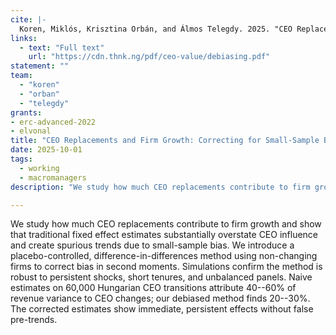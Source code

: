```yaml
---
cite: |-
  Koren, Miklós, Krisztina Orbán, and Álmos Telegdy. 2025. "CEO Replacements and Firm Growth: Correcting for Small-Sample Bias in Fixed-Effect Estimates"
links:
  - text: "Full text"
    url: "https://cdn.thnk.ng/pdf/ceo-value/debiasing.pdf"
statement: ""
team:
  - "koren"
  - "orban"
  - "telegdy"
grants:
- erc-advanced-2022
- elvonal
title: "CEO Replacements and Firm Growth: Correcting for Small-Sample Bias in Fixed-Effect Estimates"
date: 2025-10-01
tags:
  - working
  - macromanagers
description: "We study how much CEO replacements contribute to firm growth and show that traditional fixed effect estimates substantially overstate CEO influence and create spurious trends due to small-sample bias. We introduce a placebo-controlled, difference-in-differences method using non-changing firms to correct bias in second moments. Simulations confirm the method is robust to persistent shocks, short tenures, and unbalanced panels. Naive estimates on 60,000 Hungarian CEO transitions attribute 40--60% of revenue variance to CEO changes; our debiased method finds 20--30%. The corrected estimates show immediate, persistent effects without false pre-trends."

---
```


We study how much CEO replacements contribute to firm growth and show that traditional fixed effect estimates substantially overstate CEO influence and create spurious trends due to small-sample bias. We introduce a placebo-controlled, difference-in-differences method using non-changing firms to correct bias in second moments. Simulations confirm the method is robust to persistent shocks, short tenures, and unbalanced panels. Naive estimates on 60,000 Hungarian CEO transitions attribute 40--60% of revenue variance to CEO changes; our debiased method finds 20--30%. The corrected estimates show immediate, persistent effects without false pre-trends.

